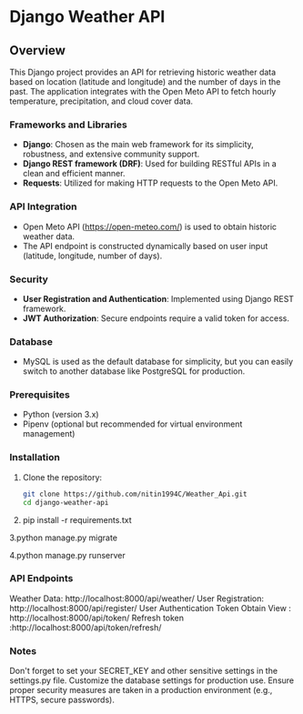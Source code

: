 # Django Weather API

## Overview

This Django project provides an API for retrieving historic weather data based on location (latitude and longitude) and the number of days in the past. 
The application integrates with the Open Meto API to fetch hourly temperature, precipitation, and cloud cover data.


### Frameworks and Libraries

- **Django**: Chosen as the main web framework for its simplicity, robustness, and extensive community support.
- **Django REST framework (DRF)**: Used for building RESTful APIs in a clean and efficient manner.
- **Requests**: Utilized for making HTTP requests to the Open Meto API.

### API Integration

- Open Meto API (https://open-meteo.com/) is used to obtain historic weather data.
- The API endpoint is constructed dynamically based on user input (latitude, longitude, number of days).

### Security

- **User Registration and Authentication**: Implemented using Django REST framework.
- **JWT Authorization**: Secure endpoints require a valid token for access.

### Database

- MySQL is used as the default database for simplicity, but you can easily switch to another database like PostgreSQL for production.


### Prerequisites

- Python (version 3.x)
- Pipenv (optional but recommended for virtual environment management)

### Installation

1. Clone the repository:

   ```bash
   git clone https://github.com/nitin1994C/Weather_Api.git
   cd django-weather-api
2. pip install -r requirements.txt

3.python manage.py migrate

4.python manage.py runserver

### API Endpoints

Weather Data: http://localhost:8000/api/weather/
User Registration: http://localhost:8000/api/register/
User Authentication  Token Obtain View : http://localhost:8000/api/token/
Refresh token :http://localhost:8000/api/token/refresh/

### Notes
Don't forget to set your SECRET_KEY and other sensitive settings in the settings.py file.
Customize the database settings for production use.
Ensure proper security measures are taken in a production environment (e.g., HTTPS, secure passwords).
